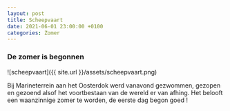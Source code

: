 ```yaml
---
layout: post
title: Scheepvaart
date: 2021-06-01 23:00:00 +0100
categories: Zomer
---
```


### De zomer is begonnen

![scheepvaart]({{ site.url }}/assets/scheepvaart.png)

Bij Marineterrein aan het Oosterdok werd vanavond gezwommen, gezopen en gezoend alsof het voortbestaan van de wereld er van afhing. Het belooft een waanzinnige zomer te worden, de eerste dag begon goed !